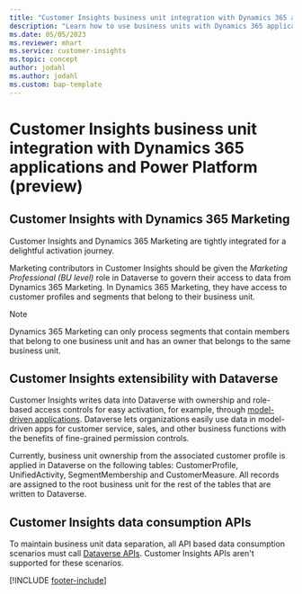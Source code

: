 ```yaml
---
title: "Customer Insights business unit integration with Dynamics 365 applications and Power Platform (preview)"
description: "Learn how to use business units with Dynamics 365 applications and Power Platform."
ms.date: 05/05/2023
ms.reviewer: mhart
ms.service: customer-insights
ms.topic: concept
author: jodahl
ms.author: jodahl
ms.custom: bap-template
---
```


# Customer Insights business unit integration with Dynamics 365 applications and Power Platform (preview)

## Customer Insights with Dynamics 365 Marketing

Customer Insights and Dynamics 365 Marketing are tightly integrated for a delightful activation journey.

Marketing contributors in Customer Insights should be given the *Marketing Professional (BU level)* role in Dataverse to govern their access to data from Dynamics 365 Marketing. In Dynamics 365 Marketing, they have access to customer profiles and segments that belong to their business unit.

 > [!NOTE]
> Dynamics 365 Marketing can only process segments that contain members that belong to one business unit and has an owner that belongs to the same business unit.

## Customer Insights extensibility with Dataverse

Customer Insights writes data into Dataverse with ownership and role-based access controls for easy activation, for example, through [model-driven applications](/power-apps/maker/model-driven-apps/model-driven-app-overview). Dataverse lets organizations easily use data in model-driven apps for customer service, sales, and other business functions with the benefits of fine-grained permission controls.

Currently, business unit ownership from the associated customer profile is applied in Dataverse on the following tables: CustomerProfile, UnifiedActivity, SegmentMembership and CustomerMeasure. All records are assigned to the root business unit for the rest of the tables that are written to Dataverse.

## Customer Insights data consumption APIs

To maintain business unit data separation, all API based data consumption scenarios must call [Dataverse APIs](/power-apps/developer/data-platform/webapi/overview). Customer Insights APIs aren't supported for these scenarios.

[!INCLUDE [footer-include](includes/footer-banner.md)]
